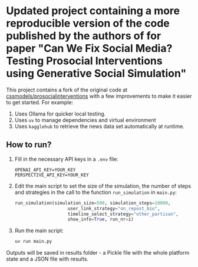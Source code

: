 # Updated project containing a more reproducible version of the code published by the authors of for paper "Can We Fix Social Media? Testing Prosocial Interventions using Generative Social Simulation"

This project contains a fork of the original code at [cssmodels/prosocialinterventions](https://github.com/cssmodels/prosocialinterventions) with a few improvements to make it easier to get started. For example:

1. Uses Ollama for quicker local testing.
2. Uses `uv` to manage dependencies and virtual environment
3. Uses `kagglehub` to retrieve the news data set automatically at runtime.

## How to run?

1. Fill in the necessary API keys in a `.env` file:

   ```plaintext
   OPENAI_API_KEY=YOUR_KEY
   PERSPECTIVE_API_KEY=YOUR_KEY
   ```

2. Edit the main script to set the size of the simulation, the number of steps and strategies in the call to the function `run_simulation` in `main.py`:

   ```python
   run_simulation(simulation_size=500, simulation_steps=10000, 
                       user_link_strategy="on_repost_bio", 
                       timeline_select_strategy="other_partisan",
                       show_info=True, run_nr=i)
   ```

3. Run the main script:

   ```bash
   uv run main.py
   ```

Outputs will be saved in results folder - a Pickle file with the whole platform state and a JSON file with results.

